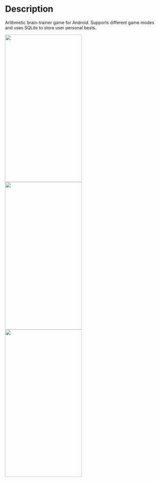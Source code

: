 # Description
Arithmetic brain-trainer game for Android. Supports different game modes and uses SQLite to store user personal bests.

<img src=https://i.postimg.cc/TY5JwfSk/main-main-page.png width=252px height=483px> <img src=https://i.postimg.cc/sxp41jWL/subtract-screen.png width=252px height=483px> <img src=https://i.postimg.cc/BvrDrj7K/division-screen.png width=252px height=483px>